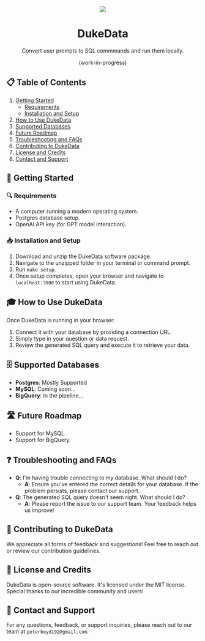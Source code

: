 <p align="center">
  <img src="https://cdn.vectorstock.com/i/preview-1x/55/60/simple-wolf-head-line-art-vector-34405560.jpg" 
  />
 </p>

<h1 align="center">DukeData</h1>

<p align="center">Convert user prompts to SQL commmands and run them locally.</p>
<p align="center">(work-in-progress)</p>

## 📋 Table of Contents

1. [Getting Started](#getting-started)
   - [Requirements](#requirements)
   - [Installation and Setup](#installation)
2. [How to Use DukeData](#how-to-use-dukedata)
3. [Supported Databases](#supported-databases)
4. [Future Roadmap](#future-roadmap)
5. [Troubleshooting and FAQs](#troubleshooting-and-faqs)
6. [Contributing to DukeData](#contributing-to-dukedata)
7. [License and Credits](#license-and-credits)
8. [Contact and Support](#contact-and-support)

## 🚀 Getting Started <a name="getting-started"></a>

### 🔍 Requirements <a name="requirements"></a>

- A computer running a modern operating system.
- Postgres database setup.
- OpenAI API key (for GPT model interaction).

### 📥 Installation and Setup <a name="installation"></a>

1. Download and unzip the DukeData software package.
2. Navigate to the unzipped folder in your terminal or command prompt.
3. Run `make setup`.
4. Once setup completes, open your browser and navigate to `localhost:3000` to start using DukeData.

## 🎓 How to Use DukeData <a name="how-to-use-dukedata"></a>

Once DukeData is running in your browser:

1. Connect it with your database by providing a connection URL.
2. Simply type in your question or data request.
3. Review the generated SQL query and execute it to retrieve your data.

## 🗄️ Supported Databases <a name="supported-databases"></a>

- **Postgres**: Mostly Supported
- **MySQL**: Coming soon...
- **BigQuery**: In the pipeline...

## 🛣️ Future Roadmap <a name="future-roadmap"></a>

- Support for MySQL.
- Support for BigQuery.

## ❓ Troubleshooting and FAQs <a name="troubleshooting-and-faqs"></a>

- **Q**: I'm having trouble connecting to my database. What should I do?
  - **A**: Ensure you've entered the correct details for your database. If the problem persists, please contact our support.
- **Q**: The generated SQL query doesn't seem right. What should I do?
  - **A**: Please report the issue to our support team. Your feedback helps us improve!

## 💼 Contributing to DukeData <a name="contributing-to-dukedata"></a>

We appreciate all forms of feedback and suggestions! Feel free to reach out or review our contribution guidelines.

## 📜 License and Credits <a name="license-and-credits"></a>

DukeData is open-source software. It's licensed under the MIT license. Special thanks to our incredible community and users!

## 💌 Contact and Support <a name="contact-and-support"></a>

For any questions, feedback, or support inquiries, please reach out to our team at `peterboyd192@gmail.com`.
